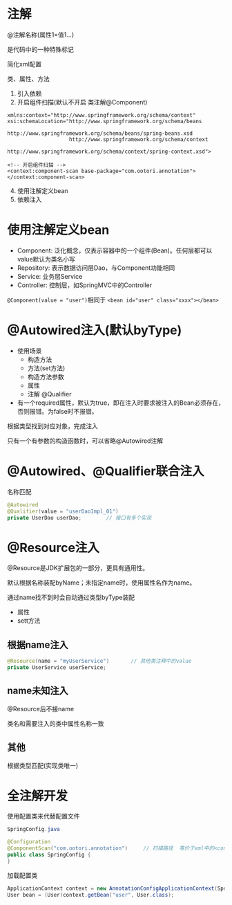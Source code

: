 # 注解
@注解名称(属性1=值1...)

是代码中的一种特殊标记

简化xml配置

类、属性、方法

1. 引入依赖
2. 开启组件扫描(默认不开启  类注解@Component) 
```
xmlns:context="http://www.springframework.org/schema/context"
xsi:schemaLocation="http://www.springframework.org/schema/beans
                    http://www.springframework.org/schema/beans/spring-beans.xsd
                    http://www.springframework.org/schema/context 
                    http://www.springframework.org/schema/context/spring-context.xsd">
    
<!-- 开启组件扫描 -->
<context:component-scan base-package="com.ootori.annotation"></context:component-scan>
```
4. 使用注解定义bean
5. 依赖注入

# 使用注解定义bean
- Component: 泛化概念，仅表示容器中的一个组件(Bean)。任何层都可以 value默认为类名小写
- Repository: 表示数据访问层Dao，与Component功能相同
- Service: 业务层Service
- Controller: 控制层，如SpringMVC中的Controller

```@Component(value = "user")```相同于 ```<bean id="user" class="xxxx"></bean>```

# @Autowired注入(默认byType)
- 使用场景
  - 构造方法
  - 方法(set方法)
  - 构造方法参数
  - 属性
  - 注解 @Qualifier
- 有一个required属性，默认为true，即在注入时要求被注入的Bean必须存在，否则报错。为false时不报错。

根据类型找到对应对象，完成注入

只有一个有参数的构造函数时，可以省略@Autowired注解

# @Autowired、@Qualifier联合注入
名称匹配
```java
@Autowired
@Qualifier(value = "userDaoImpl_01")
private UserDao userDao;        // 接口有多个实现
```

# @Resource注入
@Resource是JDK扩展包的一部分，更具有通用性。        

默认根据名称装配byName；未指定name时，使用属性名作为name。

通过name找不到时会自动通过类型byType装配

- 属性
- sett方法

## 根据name注入
```java
@Resource(name = "myUserService")       // 其他类注释中的value
private UserService userService;
```

## name未知注入
@Resource后不接name     

类名和需要注入的类中属性名称一致

## 其他
根据类型匹配(实现类唯一)

# 全注解开发
使用配置类来代替配置文件        
```java
SpringConfig.java

@Configuration
@ComponentScan("com.ootori.annotation")     // 扫描路径  等价于xml中的<context:component-scan base-package="com.ootori.annotation"></context:component-scan>
public class SpringConfig {
}
```

加载配置类
```java
ApplicationContext context = new AnnotationConfigApplicationContext(SpringConfig.class);        // 加载配置类
User bean = (User)context.getBean("user", User.class);
```